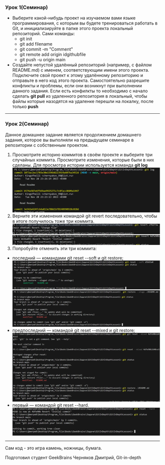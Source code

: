 ### Урок 1(Семинар)
* Выберите какой-нибудь проект на изучаемом вами языке программирования, с которым вы будете тренироваться работать в Git, и инициализируйте в папке этого проекта локальный репозиторий. Сами команды:
    * git init
    * git add filename
    * git commit -m "Comment"
    * git remote add origin idgithubfile
    * git push -u origin main
* Создайте непустой удалённый репозиторий (например, с файлом README.md) с именем, соответствующим имени этого проекта.
Подключите свой проект к этому удалённому репозиторию и отправьте в него код этого проекта. Самостоятельно разрешите конфликты и проблемы, если они возникнут при выполнении данного задания. 
    Если есть конфилкты то необходимо с начало сделать **git pull** из удаленного репозитория в локальный, чтобы файлы которые назодятся на удаленке перешли на локалку, после только **push**
-----------
### Урок 2(Семинар)
Данное домашнее задание является продолжением домашнего задания, которое вы выполняли на предыдущем семинаре в репозитории с собственным проектом.

1. Просмотрите историю коммитов в своём проекте и выберите три случайных коммита. Просмотрите изменения, которые были в них сделаны.
    Для просмотра истории используется команда **git log**
![picture](images/1.png)
2. Верните эти изменения командой git revert последовательно, чтобы в итоге получилось тоже три коммита.
![picture1](images/8.png)
![picture2](images/5.png)
3. Попробуйте отменить эти три коммита:
* последний — командами git reset --soft и git restore;
![pucture3](images/2.png)
![picture4](images/3.png)
* предпоследний — командой git reset --mixed и git restore;
![picture5](images/6.png)
* первый — командой git reset --hard.
![picture6](images/7.png)
-------
Сам код - это игра камень, ножницы, бумага.

Подготовил студент GeekBrains Черняков Дмитрий, Git-in-depth